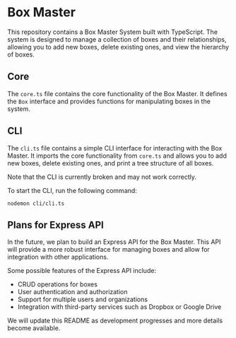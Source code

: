 Box Master
=====================

This repository contains a Box Master System built with TypeScript. The system is designed to manage a collection of boxes and their relationships, allowing you to add new boxes, delete existing ones, and view the hierarchy of boxes.

Core
----

The `core.ts` file contains the core functionality of the Box Master. It defines the `Box` interface and provides functions for manipulating boxes in the system.

CLI
---

The `cli.ts` file contains a simple CLI interface for interacting with the Box Master. It imports the core functionality from `core.ts` and allows you to add new boxes, delete existing ones, and print a tree structure of all boxes.

Note that the CLI is currently broken and may not work correctly.

To start the CLI, run the following command:
```shell
nodemon cli/cli.ts
```

Plans for Express API
---------------------

In the future, we plan to build an Express API for the Box Master. This API will provide a more robust interface for managing boxes and allow for integration with other applications.

Some possible features of the Express API include:

*   CRUD operations for boxes
*   User authentication and authorization
*   Support for multiple users and organizations
*   Integration with third-party services such as Dropbox or Google Drive

We will update this README as development progresses and more details become available.
